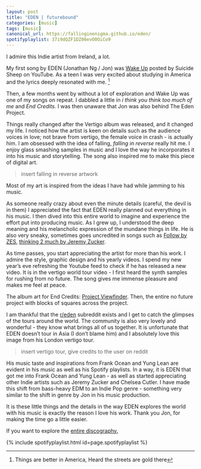 ```yaml
---
layout: post
title: "EDEN | futurebound"
categories: [music]
tags: [music]
canonical_url: https://fallinginenigma.github.io/eden/
spotifyplaylist: 37i9dQZF1DZ06evO0OiCo9
---
```


I admire this Indie artist from Ireland, a lot.

My first song by EDEN (Jonathan Ng / Jon) was [Wake Up](https://open.spotify.com/track/6K6OCvFQ4i7KKfGJsOAqY1?si=728e5803cd4445a9) posted by Suicide Sheep on YouTube. As a teen I was very excited about studying in America and the lyrics deeply resonated with me. [^1]

Then, a few months went by without a lot of exploration and Wake Up was one of my songs on repeat. I dabbled a little in *i think you think too much of me* and *End Credits.* I was then unaware that Jon was also behind The Eden Project. 

Things really changed after the Vertigo album was released, and it changed my life. I noticed how the artist is keen on details such as the audience voices in love; not brave from vertigo, the female voice in crash - is actually him. I am obsessed with the idea of falling, *falling in reverse* really hit me. I enjoy glass smashing samples in music and I love the way he incorporates it into his music and storytelling. The song also inspired me to make this piece of digital art. 

>insert falling in reverse artwork

Most of my art is inspired from the ideas I have had while jamming to his music. 

As someone really crazy about even the minute details (careful, the devil is in them) I appreciated the fact that EDEN really planned out everything in his music. I then dived into this entire world to imagine and experience the effort put into producing music. As I grew up, I understood the deep meaning and his melancholic expression of the mundane things in life. He is also very sneaky, sometimes goes uncredited in songs such as [Follow by ZES](https://open.spotify.com/track/0USkfjn6fgZ52cEi1gWMKp?si=60c72a9d9b204adb), [thinking 2 much by Jeremy Zucker](https://open.spotify.com/track/3X0J4QzAMCoyMZUSMCoVDw?si=0a817cd011674a91).

As time passes, you start appreciating the artist for more than his work. I admire the style, graphic design and his yearly videos. I spend my new year’s eve refreshing the Youtube feed to check if he has released a new video. It is in the vertigo world tour video - I first heard the synth samples for rushing from no future. The song gives me immense pleasure and makes me feel at peace. 

The album art for End Credits: [Project Viewfinder](http://www.jamessaulsky.com/the-viewfinder-project). Then, the entire no future project with blocks of squares across the project.

I am thankful that the [r/eden](https://www.reddit.com/r/eden/) subreddit exists and I get to catch the glimpses of the tours around the world. The community is also very lovely and wonderful - they know what brings all of us together. It is unfortunate that EDEN doesn’t tour in Asia (I don’t blame him) and I absolutely love this image from his London vertigo tour. 

> insert vertigo tour, give credits to the user on reddit

His music taste and inspirations from Frank Ocean  and Yung Lean are evident in his music as well as his Spotify playlists. In a way, it is EDEN that got me into Frank Ocean and Yung Lean - as well as started appreciating other Indie artists such as Jeremy Zucker and Chelsea Cutler. I have made this shift from bass-heavy EDM to an Indie Pop genre - something very similar to the shift in genre by Jon in his music production.

It is these little things and the details in the way EDEN explores the world with his music is exactly the reason I love his work. Thank you Jon, for making the time go a little easier.

If you want to explore the [entire discography.](https://mcmxcv.fandom.com/wiki/The_Eden_Project_discography#Discography) 

{% include spotifyplaylist.html id=page.spotifyplaylist %}

[^1]: Things are better in America, Heard the streets are gold there
